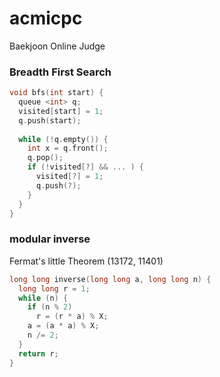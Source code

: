 # acmicpc
Baekjoon Online Judge

### Breadth First Search
``` c++
void bfs(int start) {
  queue <int> q;
  visited[start] = 1;
  q.push(start);
  
  while (!q.empty()) {
    int x = q.front();
    q.pop();
    if (!visited[?] && ... ) {
      visited[?] = 1;
      q.push(?);
    }
  }
}
```

### modular inverse
Fermat's little Theorem
(13172, 11401)

``` c++
long long inverse(long long a, long long n) {
  long long r = 1;
  while (n) {
    if (n % 2)
      r = (r * a) % X;
    a = (a * a) % X;
    n /= 2;
  }
  return r;
}
```
